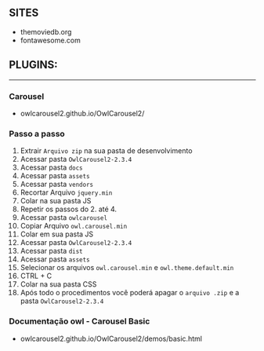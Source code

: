 ## SITES
- themoviedb.org
- fontawesome.com

## PLUGINS:
------------------------------------------------------------------------------------------------------
### Carousel
- owlcarousel2.github.io/OwlCarousel2/

### Passo a passo
1. Extrair `Arquivo zip` na sua pasta de desenvolvimento
2. Acessar pasta `OwlCarousel2-2.3.4`
3. Acessar pasta `docs`
4. Acessar pasta `assets`
5. Acessar pasta `vendors`
6. Recortar Arquivo `jquery.min`
7. Colar na sua pasta JS
8. Repetir os passos do 2. até 4.
9. Acessar pasta `owlcarousel`
10. Copiar Arquivo `owl.carousel.min`
11. Colar em sua pasta JS
12. Acessar pasta `OwlCarousel2-2.3.4`
13. Acessar pasta `dist`
14. Acessar pasta `assets`
15. Selecionar os arquivos `owl.carousel.min` e `owl.theme.default.min`
16. CTRL + C
17. Colar na sua pasta CSS
18. Após todo o procedimentos você poderá apagar o `arquivo .zip` e a pasta `OwlCarousel2-2.3.4`

### Documentação owl - Carousel Basic
- owlcarousel2.github.io/OwlCarousel2/demos/basic.html